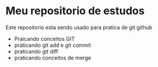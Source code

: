 # Meu repositorio de estudos

Este repositorio esta sendo usado para pratica de git github
- Praicando conceitos GIT
- praticando git add e git commit
- praticando git diff
- praticando conceitos de merge
